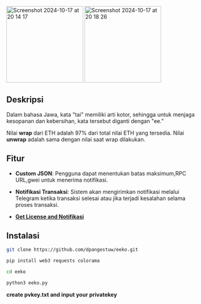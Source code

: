 <img height="200" alt="Screenshot 2024-10-17 at 20 14 17" src="https://github.com/user-attachments/assets/698730c4-c0e6-498f-a3ee-8ab757de3fb4"> <img height="200" alt="Screenshot 2024-10-17 at 20 18 26" src="https://github.com/user-attachments/assets/ebf4bb1b-1974-4817-8c87-040163bb72d3">


## Deskripsi

Dalam bahasa Jawa, kata "tai" memiliki arti kotor, sehingga untuk menjaga kesopanan dan kebersihan, kata tersebut diganti dengan "ee."

Nilai **wrap** dari ETH adalah 97% dari total nilai ETH yang tersedia. Nilai **unwrap** adalah sama dengan nilai saat wrap dilakukan.

## Fitur

- **Custom JSON**: Pengguna dapat menentukan batas maksimum,RPC URL,gwei untuk menerima notifikasi. 
  
- **Notifikasi Transaksi**: Sistem akan mengirimkan notifikasi melalui Telegram ketika transaksi selesai atau jika terjadi kesalahan selama proses transaksi.

- [**Get License and Notifikasi**](https://t.me/Laporan_Sayang_bot)

## Instalasi

   ```bash
   git clone https://github.com/dpangestuw/eeko.git
   ```
   ```bash
   pip install web3 requests colorama
   ```
   ```bash
   cd eeko
   ```
   ```bash
   python3 eeko.py
   ```
**create pvkey.txt and input your privatekey**
